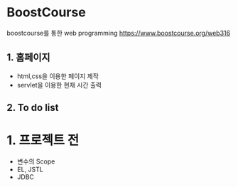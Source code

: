# BoostCourse
boostcourse를 통한 web programming 
https://www.boostcourse.org/web316

## 1. 홈페이지
  * html,css을 이용한 페이지 제작
  * servlet을 이용한 현재 시간 출력
  
## 2. To do list
  # 1. 프로젝트 전
   * 변수의 Scope
   * EL, JSTL
   * JDBC
  
